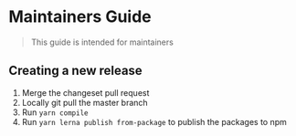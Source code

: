 # Maintainers Guide

> This guide is intended for maintainers

## Creating a new release

1. Merge the changeset pull request
2. Locally git pull the master branch
3. Run `yarn compile`
4. Run `yarn lerna publish from-package` to publish the packages to npm
